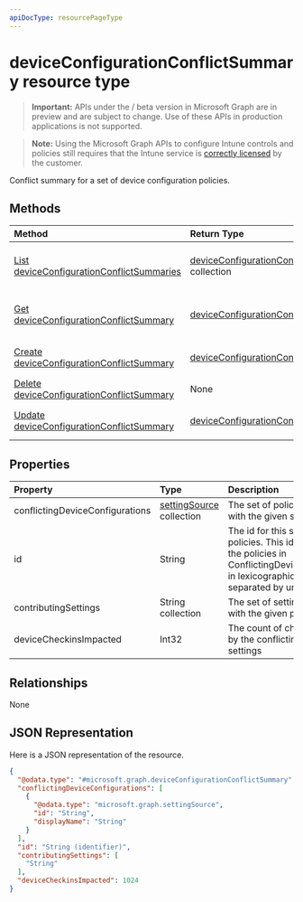 ```yaml
---
apiDocType: resourcePageType
---
```

# deviceConfigurationConflictSummary resource type

> **Important:** APIs under the / beta version in Microsoft Graph are in preview and are subject to change. Use of these APIs in production applications is not supported.

> **Note:** Using the Microsoft Graph APIs to configure Intune controls and policies still requires that the Intune service is [correctly licensed](https://go.microsoft.com/fwlink/?linkid=839381) by the customer.

Conflict summary for a set of device configuration policies.
## Methods
|Method|Return Type|Description|
|:---|:---|:---|
|[List deviceConfigurationConflictSummaries](../api/intune_deviceconfig_deviceconfigurationconflictsummary_list.md)|[deviceConfigurationConflictSummary](../resources/intune_deviceconfig_deviceconfigurationconflictsummary.md) collection|List properties and relationships of the [deviceConfigurationConflictSummary](../resources/intune_deviceconfig_deviceconfigurationconflictsummary.md) objects.|
|[Get deviceConfigurationConflictSummary](../api/intune_deviceconfig_deviceconfigurationconflictsummary_get.md)|[deviceConfigurationConflictSummary](../resources/intune_deviceconfig_deviceconfigurationconflictsummary.md)|Read properties and relationships of the [deviceConfigurationConflictSummary](../resources/intune_deviceconfig_deviceconfigurationconflictsummary.md) object.|
|[Create deviceConfigurationConflictSummary](../api/intune_deviceconfig_deviceconfigurationconflictsummary_create.md)|[deviceConfigurationConflictSummary](../resources/intune_deviceconfig_deviceconfigurationconflictsummary.md)|Create a new [deviceConfigurationConflictSummary](../resources/intune_deviceconfig_deviceconfigurationconflictsummary.md) object.|
|[Delete deviceConfigurationConflictSummary](../api/intune_deviceconfig_deviceconfigurationconflictsummary_delete.md)|None|Deletes a [deviceConfigurationConflictSummary](../resources/intune_deviceconfig_deviceconfigurationconflictsummary.md).|
|[Update deviceConfigurationConflictSummary](../api/intune_deviceconfig_deviceconfigurationconflictsummary_update.md)|[deviceConfigurationConflictSummary](../resources/intune_deviceconfig_deviceconfigurationconflictsummary.md)|Update the properties of a [deviceConfigurationConflictSummary](../resources/intune_deviceconfig_deviceconfigurationconflictsummary.md) object.|

## Properties
|Property|Type|Description|
|:---|:---|:---|
|conflictingDeviceConfigurations|[settingSource](../resources/intune_deviceconfig_settingsource.md) collection|The set of policies in conflict with the given setting|
|id|String|The id for this set of conflicting policies. This id is the ids of all the policies in ConflictingDeviceConfigurations in lexicographical order separated by underscores.|
|contributingSettings|String collection|The set of settings in conflict with the given policies|
|deviceCheckinsImpacted|Int32|The count of checkins impacted by the conflicting policies and settings|

## Relationships
None
## JSON Representation
Here is a JSON representation of the resource.
<!-- {
  "blockType": "resource",
  "keyProperty": "id",
  "@odata.type": "microsoft.graph.deviceConfigurationConflictSummary"
}
-->
``` json
{
  "@odata.type": "#microsoft.graph.deviceConfigurationConflictSummary",
  "conflictingDeviceConfigurations": [
    {
      "@odata.type": "microsoft.graph.settingSource",
      "id": "String",
      "displayName": "String"
    }
  ],
  "id": "String (identifier)",
  "contributingSettings": [
    "String"
  ],
  "deviceCheckinsImpacted": 1024
}
```





